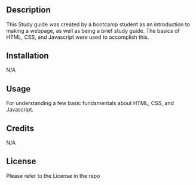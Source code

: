 # <Prework Study Guide Webpage>

## Description

This Study guide was created by a bootcamp student as an introduction to making a webpage, as well as being a brief study guide. The basics of HTML, CSS, and Javascript were used to accomplish this. 


## Installation

N/A

## Usage

For understanding a few basic fundamentals about HTML, CSS, and Javascript.


## Credits

N/A

## License
Please refer to the License in the repo